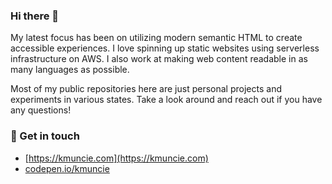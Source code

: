 ### Hi there 👋

My latest focus has been on utilizing modern semantic HTML to create accessible experiences. I love spinning up static websites using serverless infrastructure on AWS. I also work at making web content readable in as many languages as possible.

Most of my public repositories here are just personal projects and experiments in various states. Take a look around and reach out if you have any questions!

### 💬 Get in touch

  - [https://kmuncie.com](https://kmuncie.com)
  - [codepen.io/kmuncie](https://codepen.io/kmuncie)

<!--
**kmuncie/kmuncie** is a ✨ _special_ ✨ repository because its `README.md` (this file) appears on your GitHub profile.

Here are some ideas to get you started:

- 🔭 I’m currently working on ...
- 🌱 I’m currently learning ...
- 👯 I’m looking to collaborate on ...
- 🤔 I’m looking for help with ...
- 💬 Ask me about ...
- 📫 How to reach me: ...
- 😄 Pronouns: ...
- ⚡ Fun fact: ...
-->
